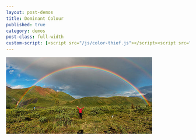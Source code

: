 ```yaml
---
layout: post-demos
title: Dominant Colour
published: true
category: demos
post-class: full-width
custom-script: [<script src="/js/color-thief.js"></script><script src="/js/use-color-thief.js"></script>]
---
```




<img src="/images/rainbow.jpg" />

